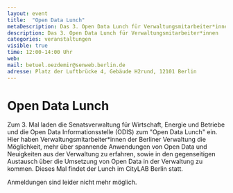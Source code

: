 ```yaml
---
layout: event
title:  "Open Data Lunch"
metaDescription: Das 3. Open Data Lunch für Verwaltungsmitarbeiter*innen
description: Das 3. Open Data Lunch für Verwaltungsmitarbeiter*innen
categories: veranstaltungen
visible: true
time: 12:00-14:00 Uhr
web: 
mail: betuel.oezdemir@senweb.berlin.de
adresse: Platz der Luftbrücke 4, Gebäude H2rund, 12101 Berlin
---
```


# Open Data Lunch 


Zum 3. Mal laden die Senatsverwaltung für Wirtschaft, Energie und Betriebe und die Open Data Informationsstelle (ODIS) zum "Open Data Lunch" ein. Hier haben Verwaltungsmitarbeiter*innen der Berliner Verwaltung die Möglichkeit, mehr über spannende Anwendungen von Open Data und Neuigkeiten aus der Verwaltung zu erfahren, sowie in den gegenseitigen Austausch über die Umsetzung von Open Data in der Verwaltung zu kommen. Dieses Mal findet der Lunch im CityLAB Berlin statt.

Anmeldungen sind leider nicht mehr möglich.
